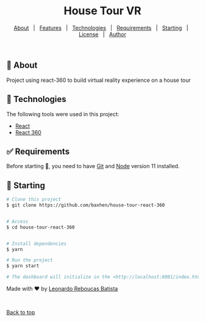<div align="center" id="top"> 
  <!-- <img src="./.github/app.gif" alt="house-tour-react-360
" /> -->

&#xa0;

  <!-- <a href="https://house-tour-react-360
.netlify.app">Demo</a> -->
</div>

<h1 align="center">House Tour VR</h1>

<!-- Status -->

<!-- <h4 align="center">
	🚧  house-tour-react-360
 🚀 Under construction...  🚧
</h4>

<hr> -->

<p align="center">
  <a href="#dart-about">About</a> &#xa0; | &#xa0; 
  <a href="#sparkles-features">Features</a> &#xa0; | &#xa0;
  <a href="#rocket-technologies">Technologies</a> &#xa0; | &#xa0;
  <a href="#white_check_mark-requirements">Requirements</a> &#xa0; | &#xa0;
  <a href="#checkered_flag-starting">Starting</a> &#xa0; | &#xa0;
  <a href="#memo-license">License</a> &#xa0; | &#xa0;
  <a href="https://github.com/baxhen" target="_blank">Author</a>
</p>

<br>

## :dart: About

Project using react-360 to build virtual reality experience on a house tour

## :rocket: Technologies

The following tools were used in this project:

- [React](https://pt-br.reactjs.org/)
- [React 360](https://github.com/facebookarchive/react-360)

## :white_check_mark: Requirements

Before starting :checkered_flag:, you need to have [Git](https://git-scm.com) and [Node](https://nodejs.org/en/) version 11 installed.

## :checkered_flag: Starting

```bash
# Clone this project
$ git clone https://github.com/baxhen/house-tour-react-360


# Access
$ cd house-tour-react-360


# Install dependencies
$ yarn

# Run the project
$ yarn start

# The dashboard will initialize in the <http://localhost:8081/index.html>
```

Made with :heart: by <a href="https://github.com/baxhen" target="_blank">Leonardo Rebouças Batista</a>

&#xa0;

<a href="#top">Back to top</a>
